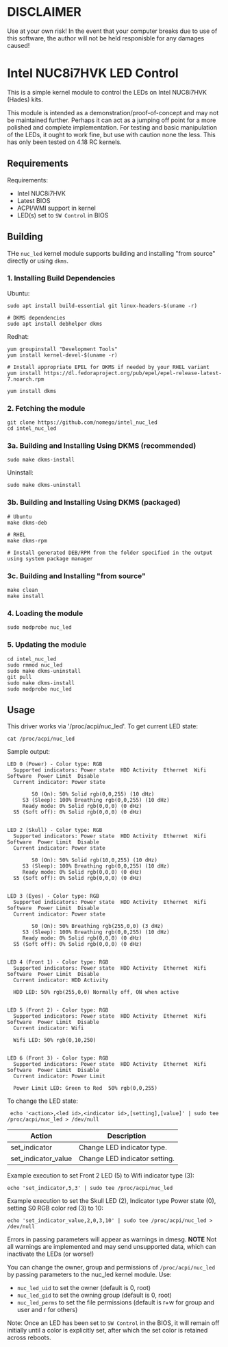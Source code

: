 # DISCLAIMER

Use at your own risk! In the event that your computer breaks due to use of this software, the author will not be held responisble for any damages caused!

# Intel NUC8i7HVK LED Control

This is a simple kernel module to control the LEDs on Intel NUC8i7HVK (Hades) kits.

This module is intended as a demonstration/proof-of-concept and may not be maintained further.  Perhaps
it can act as a jumping off point for a more polished and complete implementation.  For testing and basic
manipulation of the LEDs, it ought to work fine, but use with caution none the less. This
has only been tested on 4.18 RC kernels.


## Requirements

Requirements:

* Intel NUC8i7HVK
* Latest BIOS
* ACPI/WMI support in kernel
* LED(s) set to `SW Control` in BIOS

## Building

THe `nuc_led` kernel module supports building and installing "from source" directly or using `dkms`.

### 1. Installing Build Dependencies

Ubuntu:

```
sudo apt install build-essential git linux-headers-$(uname -r)

# DKMS dependencies
sudo apt install debhelper dkms
```

Redhat:

```
yum groupinstall "Development Tools"
yum install kernel-devel-$(uname -r)

# Install appropriate EPEL for DKMS if needed by your RHEL variant
yum install https://dl.fedoraproject.org/pub/epel/epel-release-latest-7.noarch.rpm

yum install dkms
```

### 2. Fetching the module

```
git clone https://github.com/nomego/intel_nuc_led
cd intel_nuc_led
```

### 3a. Building and Installing Using DKMS (recommended)

```
sudo make dkms-install
```

Uninstall:

```
sudo make dkms-uninstall
```

### 3b. Building and Installing Using DKMS (packaged)

```
# Ubuntu
make dkms-deb

# RHEL
make dkms-rpm

# Install generated DEB/RPM from the folder specified in the output using system package manager
```

### 3c. Building and Installing "from source"

```
make clean
make install
```

### 4. Loading the module

```
sudo modprobe nuc_led
```

### 5. Updating the module

```
cd intel_nuc_led
sudo rmmod nuc_led
sudo make dkms-uninstall
git pull
sudo make dkms-install
sudo modprobe nuc_led
```


## Usage
    
This driver works via '/proc/acpi/nuc_led'.  To get current LED state:

```
cat /proc/acpi/nuc_led
```

Sample output:
```
LED 0 (Power) - Color type: RGB
  Supported indicators: Power state  HDD Activity  Ethernet  Wifi  Software  Power Limit  Disable  
  Current indicator: Power state

        S0 (On): 50% Solid rgb(0,0,255) (10 dHz)
     S3 (Sleep): 100% Breathing rgb(0,0,255) (10 dHz)
     Ready mode: 0% Solid rgb(0,0,0) (0 dHz)
  S5 (Soft off): 0% Solid rgb(0,0,0) (0 dHz)


LED 2 (Skull) - Color type: RGB
  Supported indicators: Power state  HDD Activity  Ethernet  Wifi  Software  Power Limit  Disable  
  Current indicator: Power state

        S0 (On): 50% Solid rgb(10,0,255) (10 dHz)
     S3 (Sleep): 100% Breathing rgb(0,0,255) (10 dHz)
     Ready mode: 0% Solid rgb(0,0,0) (0 dHz)
  S5 (Soft off): 0% Solid rgb(0,0,0) (0 dHz)


LED 3 (Eyes) - Color type: RGB
  Supported indicators: Power state  HDD Activity  Ethernet  Wifi  Software  Power Limit  Disable  
  Current indicator: Power state

        S0 (On): 50% Breathing rgb(255,0,0) (3 dHz)
     S3 (Sleep): 100% Breathing rgb(0,0,255) (10 dHz)
     Ready mode: 0% Solid rgb(0,0,0) (0 dHz)
  S5 (Soft off): 0% Solid rgb(0,0,0) (0 dHz)


LED 4 (Front 1) - Color type: RGB
  Supported indicators: Power state  HDD Activity  Ethernet  Wifi  Software  Power Limit  Disable  
  Current indicator: HDD Activity

  HDD LED: 50% rgb(255,0,0) Normally off, ON when active


LED 5 (Front 2) - Color type: RGB
  Supported indicators: Power state  HDD Activity  Ethernet  Wifi  Software  Power Limit  Disable  
  Current indicator: Wifi

  Wifi LED: 50% rgb(0,10,250)


LED 6 (Front 3) - Color type: RGB
  Supported indicators: Power state  HDD Activity  Ethernet  Wifi  Software  Power Limit  Disable  
  Current indicator: Power Limit

  Power Limit LED: Green to Red  50% rgb(0,0,255)
```


To change the LED state:

```
 echo '<action>,<led id>,<indicator id>,[setting],[value]' | sudo tee /proc/acpi/nuc_led > /dev/null
```

|Action              |Description                  |
|--------------------|-----------------------------|
|set_indicator       |Change LED indicator type.   |
|set_indicator_value |Change LED indicator setting.|


Example execution to set Front 2 LED (5) to Wifi indicator type (3):

    echo 'set_indicator,5,3' | sudo tee /proc/acpi/nuc_led

Example execution to set the Skull LED (2), Indicator type Power state (0), setting S0 RGB color red (3) to 10:

    echo 'set_indicator_value,2,0,3,10' | sudo tee /proc/acpi/nuc_led > /dev/null
    
Errors in passing parameters will appear as warnings in dmesg.
**NOTE** Not all warnings are implemented and may send unsupported data, which can inactivate the LEDs (or worse!)


You can change the owner, group and permissions of `/proc/acpi/nuc_led` by passing parameters to the nuc_led kernel module. Use:

* `nuc_led_uid` to set the owner (default is 0, root)
* `nuc_led_gid` to set the owning group (default is 0, root)
* `nuc_led_perms` to set the file permissions (default is r+w for group and user and r for others)

Note: Once an LED has been set to `SW Control` in the BIOS, it will remain off initially until a color is explicitly set, after which the set color is retained across reboots.
